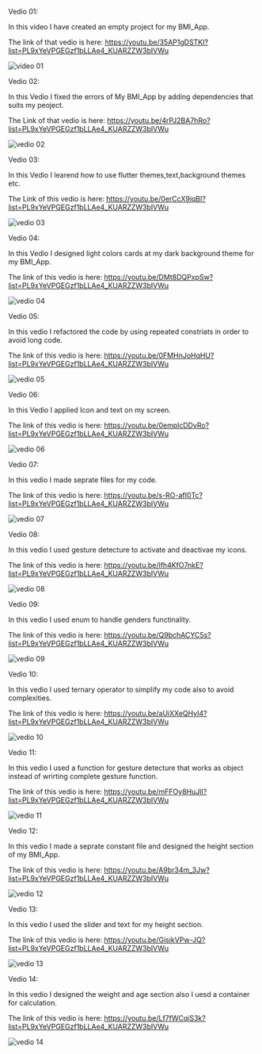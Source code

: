 Vedio 01:

In this video I have created an empty project for my BMI_App.

The link of that vedio is here:
https://youtu.be/35AP1gDSTKI?list=PL9xYeVPGEGzf1bLLAe4_KUARZZW3bIVWu

![video 01](https://github.com/user-attachments/assets/eaba45ea-700f-4ee5-a473-96b7bb421c28)

Vedio 02:

In this Vedio I fixed the errors of My BMI_App by adding dependencies that suits my peoject.

The Link of that vedio is here:
https://youtu.be/4rPJ2BA7hRo?list=PL9xYeVPGEGzf1bLLAe4_KUARZZW3bIVWu

![vedio 02](https://github.com/user-attachments/assets/461f3184-13a3-48a2-9a95-d581c34f0191)

Vedio 03:

In this Vedio I learend how to use flutter themes,text,background themes etc.

The Link of this vedio is here:
https://youtu.be/0erCcX9iqBI?list=PL9xYeVPGEGzf1bLLAe4_KUARZZW3bIVWu

![vedio 03](https://github.com/user-attachments/assets/ef2d71aa-1709-42ed-b39e-208f383b7bf5)

Vedio 04:

In this Vedio I designed light colors cards at my dark background theme for my BMI_App.

The link of this vedio is here:
https://youtu.be/DMt8DQPxpSw?list=PL9xYeVPGEGzf1bLLAe4_KUARZZW3bIVWu

![vedio 04](https://github.com/user-attachments/assets/731ccb33-b1b2-4609-bbd0-74ccfd440344)

Vedio 05:

In this vedio I refactored the code by using repeated constriats in order to avoid long code.

The link of this vedio is here:
https://youtu.be/0FMHnJoHqHU?list=PL9xYeVPGEGzf1bLLAe4_KUARZZW3bIVWu

![vedio 05](https://github.com/user-attachments/assets/2a40d49e-eabf-4d42-9424-03c10fbb44f6)

Vedio 06:

In this Vedio I applied Icon and text on my screen.

The link of this vedio is here:
https://youtu.be/0emplcDDvRo?list=PL9xYeVPGEGzf1bLLAe4_KUARZZW3bIVWu

![vedio 06](https://github.com/user-attachments/assets/af5f4cd6-c4a8-46d6-91c3-fbb6e01c898b)

Vedio 07:

In this vedio I made seprate files for my code.

The link of this vedio is here:
https://youtu.be/s-RO-afI0Tc?list=PL9xYeVPGEGzf1bLLAe4_KUARZZW3bIVWu

![vedio 07](https://github.com/user-attachments/assets/b86c3c59-d7f3-40c1-a69d-6630c9489d77)

Vedio 08:

In this vedio I used gesture detecture to activate and deactivae my icons.

The link of this vedio is here:
https://youtu.be/lfh4KfO7nkE?list=PL9xYeVPGEGzf1bLLAe4_KUARZZW3bIVWu

![vedio 08](https://github.com/user-attachments/assets/e8956c46-30a6-4c23-8210-a651f6ae0db0)

Vedio 09:

In this vedio I used enum to handle genders functinality.

The link of this vedio is here:
https://youtu.be/Q9bchACYC5s?list=PL9xYeVPGEGzf1bLLAe4_KUARZZW3bIVWu

![vedio 09](https://github.com/user-attachments/assets/b2f9f5df-4862-4da1-ba85-3cee04192999)

Vedio 10:

In this vedio I used ternary operator to simplify my code also to avoid complexities.

The link of this vedio is here:
https://youtu.be/aUiXXeQHyI4?list=PL9xYeVPGEGzf1bLLAe4_KUARZZW3bIVWu

![vedio 10](https://github.com/user-attachments/assets/faadf8b1-2e3f-42be-86aa-79ec9e0967d5)

Vedio 11:

In this vedio I used a function for gesture detecture that works as object instead of wrirting complete gesture function.

The link of this vedio is here:
https://youtu.be/mFFOy8HuJlI?list=PL9xYeVPGEGzf1bLLAe4_KUARZZW3bIVWu

![vedio 11](https://github.com/user-attachments/assets/72237d54-1ac4-403e-8b38-d93252aedd93)

Vedio 12:

In this vedio I made a seprate constant file and designed the height section of my BMI_App.

The link of this vedio is here:
https://youtu.be/A9br34m_3Jw?list=PL9xYeVPGEGzf1bLLAe4_KUARZZW3bIVWu

![vedio 12](https://github.com/user-attachments/assets/c2883c5f-4068-459d-be6c-0b9e0f5e4b05)

Vedio 13:

In this vedio I used the slider and text for my height section.

The link of this vedio is here:
https://youtu.be/GisikVPw-JQ?list=PL9xYeVPGEGzf1bLLAe4_KUARZZW3bIVWu

![vedio 13](https://github.com/user-attachments/assets/4c44552a-7bbe-4d85-b241-f3501bc2a7d4)


Vedio 14:

In this vedio I designed the weight and age section also I uesd a container for calculation.

The link of this vedio is here:
https://youtu.be/Lf7fWCqiS3k?list=PL9xYeVPGEGzf1bLLAe4_KUARZZW3bIVWu

![vedio 14](https://github.com/user-attachments/assets/f1a191e8-ac0f-4885-bff7-d367422b1165)






